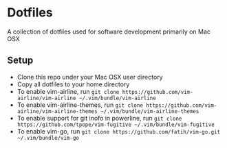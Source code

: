 # Dotfiles

A collection of dotfiles used for software development primarily on Mac OSX

## Setup
- Clone this repo under your Mac OSX user directory
- Copy all dotfiles to your home directory
- To enable vim-airline, run `git clone https://github.com/vim-airline/vim-airline ~/.vim/bundle/vim-airline`
- To enable vim-airline-themes, run `git clone https://github.com/vim-airline/vim-airline-themes ~/.vim/bundle/vim-airline-themes`
- To enable support for git inofo in powerline, run `git clone https://github.com/tpope/vim-fugitive ~/.vim/bundle/vim-fugitive`
- To enable vim-go, run `git clone https://github.com/fatih/vim-go.git ~/.vim/bundle/vim-go`
